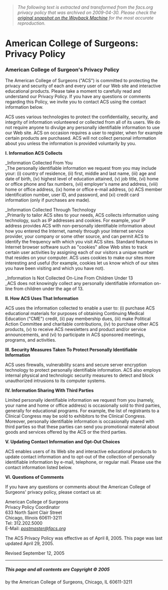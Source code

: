 > *The following text is extracted and transformed from the facs.org privacy policy that was archived on 2009-04-30. Please check the [original snapshot on the Wayback Machine](https://web.archive.org/web/20090430105158id_/http%3A//www.facs.org/privacy.html) for the most accurate reproduction.*

# American College of Surgeons: Privacy Policy

  


### American College of Surgeon's Privacy Policy

The American College of Surgeons ("ACS") is committed to protecting the privacy and security of each and every user of our Web site and interactive educational products. Please take a moment to carefully read and understand our Privacy Policy. If you have any questions or comments regarding this Policy, we invite you to contact ACS using the contact information below.

ACS uses various technologies to protect the confidentiality, security, and integrity of information volunteered or collected from all of its users. We do not require anyone to divulge any personally identifiable information to use our Web site. ACS on occasion requires a user to register, when for example certain products are purchased. ACS will not collect personal information about you unless the information is provided voluntarily by you.

**I. Information ACS Collects**

_Information Collected From You  
_The personally identifiable information we request from you may include your: (i) country of residence, (ii) first, middle and last name, (iii) age and date of birth, (iv) highest level of education attained, (v) job title, (vi) home or office phone and fax numbers, (vii) employer's name and address, (viii) home or office address, (ix) home or office e-mail address, (x) ACS member identification number, user ID, and password, and (xi) credit card information (only if purchases are made).

_Information Collected Through Technology  
_Primarily to tailor ACS sites to your needs, ACS collects information using technology, such as IP addresses and cookies. For example, your IP address provides ACS with non-personally identifiable information about how you entered the Internet, namely through your Internet service provider, your company or some other source, and can permit ACS to identify the frequency with which you visit ACS sites. Standard features in Internet browser software such as "cookies" allow Web sites to track certain user activities by assigning each of our visitors a unique number that resides on your computer. ACS uses cookies to make our sites more interesting and useful (for example, cookies let us know which of our sites you have been visiting and which you have not). 

_Information Is Not Collected On-Line From Children Under 13  
_ACS does not knowingly collect any personally identifiable information on-line from children under the age of 13.

**II. How ACS Uses That Information**

ACS uses the information collected to enable a user to: (i) purchase ACS educational materials for purposes of obtaining Continuing Medical Education ("CME") credit, (ii) pay membership dues, (iii) make Political Action Committee and charitable contributions, (iv) to purchase other ACS products, (v) to receive ACS newsletters and product and/or service announcements, and (vi) to participate in ACS sponsored meetings, programs, and activities.

**III. Security Measures Taken To Protect Personally Identifiable Information**

ACS uses firewalls, vulnerability scans and secure server encryption technology to protect personally identifiable information. ACS also employs internal physical and technologic security measures to detect and block unauthorized intrusions to its computer systems.

**IV. Information Sharing With Third Parties**

Limited personally identifiable information we request from you (namely, your name and home or office address) is occasionally sold to third parties, generally for educational programs. For example, the list of registrants to a Clinical Congress may be sold to exhibitors to the Clinical Congress. Moreover, personally identifiable information is occasionally shared with third parties so that these parties can send you promotional material about goods and services offered by the ACS or the third parties. 

**V. Updating Contact Information and Opt-Out Choices**

ACS enables users of its Web site and interactive educational products to update contact information and to opt-out of the collection of personally identifiable information by e-mail, telephone, or regular mail. Please use the contact information listed below. 

**VI. Questions of Comments**

If you have any questions or comments about the American College of Surgeons' privacy policy, please contact us at:

American College of Surgeons  
Privacy Policy Coordinator  
633 North Saint Clair Street  
Chicago, Illinois 60611-3211  
Tel: 312.202.5000  
E-Mail: [_postmaster@facs.org_](mailto:postmaster@facs.org)  


The ACS Privacy Policy was effective as of April 8, 2005. This page was last updated April 29, 2005.

Revised September 12, 2005

* * *

##### This page and all contents are Copyright © 2005  
by the American College of Surgeons, Chicago, IL 60611-3211

